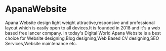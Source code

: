 # ApanaWebsite
Apana Website design light weight attractive,responsive and professional layout which is easily open to all devices.It is founded in 2018 and it's a web based free lancer company.  In today's Digital World Apana Website is a best choice for Website designing,Blog designing,Web Based CV designing,SEO Services,Website maintenance etc.
